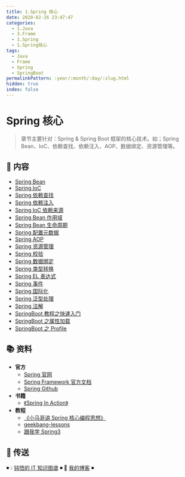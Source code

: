 ```yaml
---
title: 1.Spring 核心
date: 2020-02-26 23:47:47
categories:
  - 1.Java
  - 3.Frame
  - 1.Spring
  - 1.Spring核心
tags:
  - Java
  - Frame
  - Spring
  - SpringBoot
permalinkPattern: :year/:month/:day/:slug.html
hidden: true
index: false
---
```


# Spring 核心

> 章节主要针对：Spring & Spring Boot 框架的核心技术。如；Spring Bean、IoC、依赖查找、依赖注入、AOP、数据绑定、资源管理等。

## 📖 内容

- [Spring Bean](01.SpringBean.md)
- [Spring IoC](02.SpringIoC.md)
- [Spring 依赖查找](03.Spring依赖查找.md)
- [Spring 依赖注入](04.Spring依赖注入.md)
- [Spring IoC 依赖来源](05.SpringIoC依赖来源.md)
- [Spring Bean 作用域](06.SpringBean作用域.md)
- [Spring Bean 生命周期](07.SpringBean生命周期.md)
- [Spring 配置元数据](08.Spring配置元数据.md)
- [Spring AOP](10.SpringAop.md)
- [Spring 资源管理](20.Spring资源管理.md)
- [Spring 校验](21.Spring校验.md)
- [Spring 数据绑定](22.Spring数据绑定.md)
- [Spring 类型转换](23.Spring类型转换.md)
- [Spring EL 表达式](24.SpringEL.md)
- [Spring 事件](25.Spring事件.md)
- [Spring 国际化](26.Spring国际化.md)
- [Spring 泛型处理](27.Spring泛型处理.md)
- [Spring 注解](28.Spring注解.md)
- [SpringBoot 教程之快速入门](31.SpringBoot之快速入门.md)
- [SpringBoot 之属性加载](32.SpringBoot之属性加载.md)
- [SpringBoot 之 Profile](33.SpringBoot之Profile.md)

## 📚 资料

- **官方**
  - [Spring 官网](https://spring.io/)
  - [Spring Framework 官方文档](https://docs.spring.io/spring-framework/docs/current/spring-framework-reference/index.html)
  - [Spring Github](https://github.com/spring-projects/spring-framework)
- **书籍**
  - [《Spring In Action》](https://item.jd.com/12622829.html)
- **教程**
  - [《小马哥讲 Spring 核心编程思想》](https://time.geekbang.org/course/intro/265)
  - [geekbang-lessons](https://github.com/geektime-geekbang/geekbang-lessons)
  - [跟我学 Spring3](http://jinnianshilongnian.iteye.com/blog/1482071)

## 🚪 传送

◾ 💧 [钝悟的 IT 知识图谱](https://dunwu.github.io/waterdrop/) ◾ 🎯 [我的博客](https://github.com/dunwu/blog) ◾